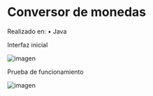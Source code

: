 # Conversor de monedas   

Realizado en: 
• Java

Interfaz inicial 

![imagen](https://github.com/user-attachments/assets/cce3400d-f1f6-46c0-a3af-54bcc6d7fa51)




Prueba de funcionamiento  

![imagen](https://github.com/user-attachments/assets/aa2aa5c8-f5e6-46c3-96a0-9916307ec683)
